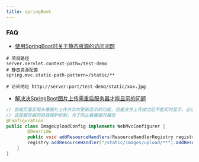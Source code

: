 ```yaml
---
title: springBoot 
---
```



### FAQ
- [使用SpringBoot时关于静态资源的访问问题](https://www.jianshu.com/p/5f5b82e7ee23)
```shell
# 项目路径
server.servlet.context-path=/test-demo
# 静态资源配置
spring.mvc.static-path-pattern=/static/**

# 访问地址 http://server:port/test-demo/static/xxx.jpg
```
- [解决决SpringBoot图片上传需重启服务器才能显示的问题](https://blog.csdn.net/qq_49137582/article/details/123601007)

```java
// 前端页面实现头像图片上传并实时更新显示的功能，但是文件上传成功后不能实时显示，必须重启服务器后才能显示出来
// 这是服务器的自我保护机制，为了防止暴露绝对路径
@Configuration
public class ImageUploadConfig implements WebMvcConfigurer {
        @Override
        public void addResourceHandlers(ResourceHandlerRegistry registry) {
        registry.addResourceHandler("/static/images/upload/**").addResourceLocations("file:E:\\Allworkspaces\\idea-workspace\\SpringBoot\\store\\src\\main\\resources\\static\\images\\upload\\");
    }
}
```
